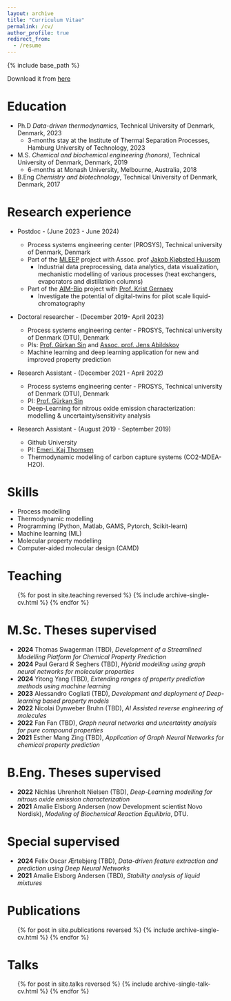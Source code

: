 ```yaml
---
layout: archive
title: "Curriculum Vitae"
permalink: /cv/
author_profile: true
redirect_from:
  - /resume
---
```


{% include base_path %}

Download it from [here](/files/cv_adem.pdf)

Education
======
* Ph.D *Data-driven thermodynamics*, Technical University of Denmark, Denmark, 2023
  * 3-months stay at the Institute of Thermal Separation Processes, Hamburg University of Technology, 2023
* M.S. *Chemical and biochemical engineering (honors)*, Technical University of Denmark, Denmark, 2019
  * 6-months at Monash University, Melbourne, Australia, 2018
* B.Eng *Chemistry and biotechnology*, Technical University of Denmark, Denmark, 2017

Research experience
======
* Postdoc - (June 2023 - June 2024)
  * Process systems engineering center (PROSYS), Technical university of Denmark, Denmark
  * Part of the [MLEEP](https://mleep.dk/) project with Assoc. prof [Jakob Kjøbsted Huusom](https://orbit.dtu.dk/en/persons/jakob-kj%C3%B8bsted-huusom)
    * Industrial data preprocessing, data analytics, data visualization, mechanistic modelling of various processes (heat exchangers, evaporators and distillation columns)
  * Part of the [AIM-Bio](https://aim-bio.ncsu.edu/) project with [Prof. Krist Gernaey](https://orbit.dtu.dk/en/persons/krist-victor-bernard-gernaey) 
    * Investigate the potential of digital-twins for pilot scale liquid-chromatography 

* Doctoral researcher - (December 2019- April 2023)
  * Process systems engineering center - PROSYS, Technical university of Denmark (DTU), Denmark
  * PIs: [Prof. Gürkan Sin](https://orbit.dtu.dk/en/persons/g%C3%BCrkan-sin) and [Assoc. prof. Jens Abildskov](https://orbit.dtu.dk/en/persons/jens-abildskov)
  * Machine learning and deep learning application for new and improved property prediction

* Research Assistant - (December 2021 - April 2022)
  * Process systems engineering center - PROSYS, Technical university of Denmark (DTU), Denmark
  * PI: [Prof. Gürkan Sin](https://orbit.dtu.dk/en/persons/g%C3%BCrkan-sin)
  * Deep-Learning for nitrous oxide emission characterization: modelling & uncertainty/sensitivity analysis

* Research Assistant - (August 2019 - September 2019)
  * Github University
  * PI: [Emeri. Kaj Thomsen](https://www.dtu.dk/english/person/kaj-thomsen?id=2471&entity=profile)
  * Thermodynamic modelling of carbon capture systems (CO2-MDEA-H2O).
  
Skills
======
* Process modelling
* Thermodynamic modelling
* Programming (Python, Matlab, GAMS, Pytorch, Scikit-learn)
* Machine learning (ML)
* Molecular property modelling
* Computer-aided molecular design (CAMD)

Teaching
======
  <ul>{% for post in site.teaching reversed %}
    {% include archive-single-cv.html %}
  {% endfor %}</ul>

M.Sc. Theses supervised
======
* **2024** Thomas Swagerman (TBD), *Development of a Streamlined Modelling Platform for Chemical Property Prediction*
* **2024** Paul Gerard R Seghers (TBD), *Hybrid modelling using graph neural networks for molecular properties*
* **2024** Yitong Yang (TBD), *Extending ranges of property prediction methods using machine learning* 
* **2023** Alessandro Cogliati (TBD), *Development and deployment of Deep-learning based property models*
* **2022** Nicolai Dynweber Bruhn (TBD), *AI Assisted reverse engineering of molecules*
* **2022** Fan Fan (TBD), *Graph neural networks and uncertainty analysis for pure compound properties*
* **2021** Esther Mang Zing (TBD), *Application of Graph Neural Networks for chemical property prediction*


B.Eng. Theses supervised
======
* **2022** Nichlas Uhrenholt Nielsen (TBD), *Deep-Learning modelling for nitrous oxide  emission characterization*
* **2021** Amalie Elsborg Andersen (now Development scientist Novo Nordisk), *Modeling of Biochemical Reaction Equilibria*, DTU.

Special supervised
======
* **2024** Felix Oscar Ærtebjerg (TBD), *Data-driven feature extraction and prediction using Deep Neural Networks*
* **2021** Amalie Elsborg Andersen (TBD), *Stability analysis of liquid mixtures*

Publications
======
  <ul>{% for post in site.publications reversed %}
    {% include archive-single-cv.html %}
  {% endfor %}</ul>
  
Talks
======
  <ul>{% for post in site.talks reversed %}
    {% include archive-single-talk-cv.html  %}
  {% endfor %}</ul>
  

  
